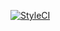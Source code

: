 [![StyleCI](https://styleci.io/repos/132426619/shield?branch=master)](https://styleci.io/repos/132426619)
